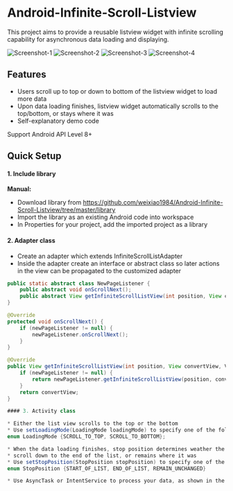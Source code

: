 Android-Infinite-Scroll-Listview
================================

This project aims to provide a reusable listview widget with infinite scrolling capability for asynchronous data loading and displaying.

![Screenshot-1](https://lh6.ggpht.com/JhQPHz3_XehNRV1mrKYffaecLZ58nVYC_uSqOWi8CGvwZrG5tXte5lAQASqlck-2QMc=h400)
![Screenshot-2](https://lh3.ggpht.com/aLD-kad5CFXjc0lMAXVJzVt8HETFXgjjds4v8xwSPnqe6EqK40aqb3K6LVbPpIIWV1Q=h400)
![Screenshot-3](https://lh3.ggpht.com/9MDDStau27lBaJdOzZTf9wukMO9OiH0beoBHEx0ui-b001DCog3SPeD5mpijmT8bRlg=h400)
![Screenshot-4](https://lh6.ggpht.com/-Xvkir_c7G9UE_MclHiIVpgWHlGI0ai1x7T9SuAp48HJftL6KSjC9lhm9A7Vl-uapb0o=h400)

## Features
 * Users scroll up to top or down to bottom of the listview widget to load more data
 * Upon data loading finishes, listview widget automatically scrolls to the top/bottom, or stays where it was
 * Self-explanatory demo code

Support Android API Level 8+

## Quick Setup

#### 1. Include library

**Manual:**
 * Download library from https://github.com/weixiao1984/Android-Infinite-Scroll-Listview/tree/master/library
 * Import the library as an existing Android code into workspace
 * In Properties for your project, add the imported project as a library

#### 2. Adapter class

 * Create an adapter which extends InfiniteScrollListAdapter
 * Inside the adapter create an interface or abstract class so later actions in the view can be propagated to the customized adapter
``` java
public static abstract class NewPageListener {
	public abstract void onScrollNext();
	public abstract View getInfiniteScrollListView(int position, View convertView, ViewGroup parent);
}

@Override
protected void onScrollNext() {
	if (newPageListener != null) {
		newPageListener.onScrollNext();
	}
}

@Override
public View getInfiniteScrollListView(int position, View convertView, ViewGroup parent) {
	if (newPageListener != null) {
		return newPageListener.getInfiniteScrollListView(position, convertView, parent);
	}
	return convertView;
}

#### 3. Activity class

* Either the list view scrolls to the top or the bottom
* Use setLoadingMode(LoadingMode loadingMode) to specify one of the following two loading modes
enum LoadingMode {SCROLL_TO_TOP, SCROLL_TO_BOTTOM};

* When the data loading finishes, stop position determines weather the list view should automatically scroll up to the start of the list,
* scroll down to the end of the list, or remains where it was
* Use setStopPosition(StopPosition stopPosition) to specify one of the following three stop positions
enum StopPosition {START_OF_LIST, END_OF_LIST, REMAIN_UNCHANGED}

* Use AsyncTask or IntentService to process your data, as shown in the demo code https://github.com/weixiao1984/Android-Infinite-Scroll-Listview/tree/master/demo
